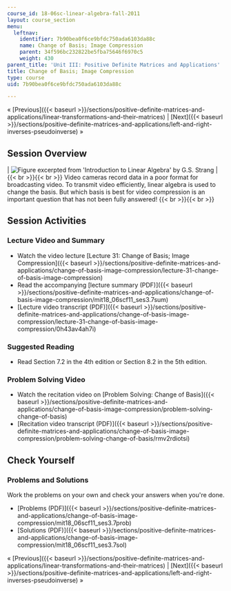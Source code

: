```yaml
---
course_id: 18-06sc-linear-algebra-fall-2011
layout: course_section
menu:
  leftnav:
    identifier: 7b90bea0f6ce9bfdc750ada6103da88c
    name: Change of Basis; Image Compression
    parent: 34f596bc232822be5fba75646f6970c5
    weight: 430
parent_title: 'Unit III: Positive Definite Matrices and Applications'
title: Change of Basis; Image Compression
type: course
uid: 7b90bea0f6ce9bfdc750ada6103da88c

---
```


« [Previous]({{< baseurl >}}/sections/positive-definite-matrices-and-applications/linear-transformations-and-their-matrices) | [Next]({{< baseurl >}}/sections/positive-definite-matrices-and-applications/left-and-right-inverses-pseudoinverse) »

Session Overview
----------------

| ![Figure excerpted from 'Introduction to Linear Algebra' by G.S. Strang](/coursemedia/18-06sc-linear-algebra-fall-2011/bef2d41648c0b324d4096a02c846c947_3_7.jpg) |  {{< br >}}{{< br >}} Video cameras record data in a poor format for broadcasting video. To transmit video efficiently, linear algebra is used to change the basis. But which basis is best for video compression is an important question that has not been fully answered! {{< br >}}{{< br >}}  

Session Activities
------------------

### Lecture Video and Summary

*   Watch the video lecture [Lecture 31: Change of Basis; Image Compression]({{< baseurl >}}/sections/positive-definite-matrices-and-applications/change-of-basis-image-compression/lecture-31-change-of-basis-image-compression)
*   Read the accompanying [lecture summary (PDF)]({{< baseurl >}}/sections/positive-definite-matrices-and-applications/change-of-basis-image-compression/mit18_06scf11_ses3.7sum)
*   [Lecture video transcript (PDF)]({{< baseurl >}}/sections/positive-definite-matrices-and-applications/change-of-basis-image-compression/lecture-31-change-of-basis-image-compression/0h43av4ah7i)

### Suggested Reading

*   Read Section 7.2 in the 4th edition or Section 8.2 in the 5th edition.

### Problem Solving Video

*   Watch the recitation video on [Problem Solving: Change of Basis]({{< baseurl >}}/sections/positive-definite-matrices-and-applications/change-of-basis-image-compression/problem-solving-change-of-basis)
*   [Recitation video transcript (PDF)]({{< baseurl >}}/sections/positive-definite-matrices-and-applications/change-of-basis-image-compression/problem-solving-change-of-basis/rmv2rdiotsi)

Check Yourself
--------------

### Problems and Solutions

Work the problems on your own and check your answers when you're done.

*   [Problems (PDF)]({{< baseurl >}}/sections/positive-definite-matrices-and-applications/change-of-basis-image-compression/mit18_06scf11_ses3.7prob)
*   [Solutions (PDF)]({{< baseurl >}}/sections/positive-definite-matrices-and-applications/change-of-basis-image-compression/mit18_06scf11_ses3.7sol)

« [Previous]({{< baseurl >}}/sections/positive-definite-matrices-and-applications/linear-transformations-and-their-matrices) | [Next]({{< baseurl >}}/sections/positive-definite-matrices-and-applications/left-and-right-inverses-pseudoinverse) »